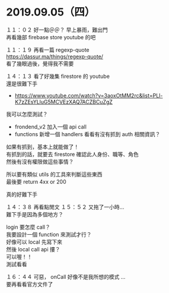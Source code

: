 # 2019.09.05（四）

１１：０２ 好一點＠＠？ 早上暴雨，難出門  
再看幾部 firebase store youtube 的吧  

１１：１９ 再看一篇 regexp-quote  
https://dassur.ma/things/regexp-quote/  
看了幾眼過後，覺得我不需要  

１４：１３ 看了好幾集 firestore 的 youtube  
還是很難下手  
- https://www.youtube.com/watch?v=3aoxOtMM2rc&list=PLl-K7zZEsYLluG5MCVEzXAQ7ACZBCuZgZ

我可以怎麼測試？  
- frondend_v2 加入一個 api call
- functions 新增一個 handlers 看看有沒有抓到 auth 相關資訊？

如果有抓到，基本上就能做了！  
有抓到的話，就要去 firestore 確認此人身份、職等、角色  
然後有沒有權限做這些事情？  

所以要有類似 utils 的工具來判斷這些東西  
最後要 return 4xx or 200  

真的好難下手  

１４：３８ 再看點閒文
１５：５２ 又拖了一小時...  
難下手是因為多個地方？  

login 要怎麼 call？  
我要設計一個 function 來測試才行？  
好像可以 local 先寫下來  
然後 local call api 摟？  
可以喔！！  
測試看看  

１６：４４ 可惡， onCall 好像不是我所想的模式 ...  
要再看看官方文件了
